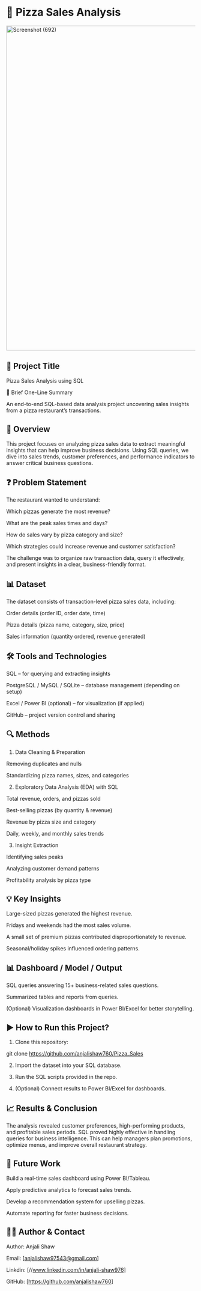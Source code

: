 # 🍕 Pizza Sales Analysis

<img width="1538" height="865" alt="Screenshot (692)" src="https://github.com/user-attachments/assets/45336d6c-2c21-4529-823b-c130d64d1049" />




## 📌 Project Title


Pizza Sales Analysis using SQL

📖 Brief One-Line Summary

An end-to-end SQL-based data analysis project uncovering sales insights from a pizza restaurant’s transactions.

## 📝 Overview


This project focuses on analyzing pizza sales data to extract meaningful insights that can help improve business decisions. Using SQL queries, we dive into sales trends, customer preferences, and performance indicators to answer critical business questions.


## ❓ Problem Statement


The restaurant wanted to understand:

Which pizzas generate the most revenue?

What are the peak sales times and days?

How do sales vary by pizza category and size?

Which strategies could increase revenue and customer satisfaction?


The challenge was to organize raw transaction data, query it effectively, and present insights in a clear, business-friendly format.

## 📊 Dataset


The dataset consists of transaction-level pizza sales data, including:

Order details (order ID, order date, time)

Pizza details (pizza name, category, size, price)

Sales information (quantity ordered, revenue generated)


## 🛠️ Tools and Technologies


SQL – for querying and extracting insights

PostgreSQL / MySQL / SQLite – database management (depending on setup)

Excel / Power BI (optional) – for visualization (if applied)

GitHub – project version control and sharing


## 🔍 Methods


1. Data Cleaning & Preparation

Removing duplicates and nulls

Standardizing pizza names, sizes, and categories


2. Exploratory Data Analysis (EDA) with SQL

Total revenue, orders, and pizzas sold

Best-selling pizzas (by quantity & revenue)

Revenue by pizza size and category

Daily, weekly, and monthly sales trends


3. Insight Extraction

Identifying sales peaks

Analyzing customer demand patterns

Profitability analysis by pizza type



## 💡 Key Insights


Large-sized pizzas generated the highest revenue.

Fridays and weekends had the most sales volume.

A small set of premium pizzas contributed disproportionately to revenue.

Seasonal/holiday spikes influenced ordering patterns.


## 📊 Dashboard / Model / Output


SQL queries answering 15+ business-related sales questions.

Summarized tables and reports from queries.

(Optional) Visualization dashboards in Power BI/Excel for better storytelling.


## ▶️ How to Run this Project?


1. Clone this repository:

git clone https://github.com/anjalishaw760/Pizza_Sales

2. Import the dataset into your SQL database.

3. Run the SQL scripts provided in the repo.

4. (Optional) Connect results to Power BI/Excel for dashboards.


## 📈 Results & Conclusion


The analysis revealed customer preferences, high-performing products, and profitable sales periods. SQL proved highly effective in handling queries for business intelligence. This can help managers plan promotions, optimize menus, and improve overall restaurant strategy.


## 🚀 Future Work


Build a real-time sales dashboard using Power BI/Tableau.

Apply predictive analytics to forecast sales trends.

Develop a recommendation system for upselling pizzas.

Automate reporting for faster business decisions.


## 👩‍💻 Author & Contact


Author: Anjali Shaw

Email: [anjalishaw97543@gmail.com]

Linkdin: [//www.linkedin.com/in/anjali-shaw976]

GitHub: [https://github.com/anjalishaw760] 
